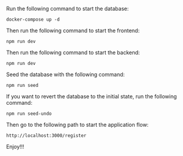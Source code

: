 Run the following command to start the database:
    
    docker-compose up -d
    
Then run the following command to start the frontend:
    
    npm run dev

Then run the following command to start the backend:
    
    npm run dev

Seed the database with the following command:
    
    npm run seed

If you want to revert the database to the initial state, run the following command:
    
    npm run seed-undo

Then go to the following path to start the application flow:

    http://localhost:3000/register

Enjoy!!!    